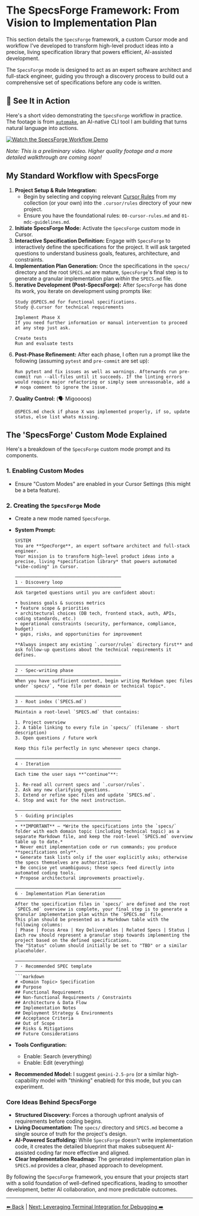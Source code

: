 # The SpecsForge Framework: From Vision to Implementation Plan

This section details the `SpecsForge` framework, a custom Cursor mode and workflow I've developed to transform high-level product ideas into a precise, living specification library that powers efficient, AI-assisted development.

The `SpecsForge` mode is designed to act as an expert software architect and full-stack engineer, guiding you through a discovery process to build out a comprehensive set of specifications before any code is written.

## 👀 See It in Action

Here's a short video demonstrating the `SpecsForge` workflow in practice. The footage is from [`automake`](https://github.com/biokraft/auto-make), an AI-native CLI tool I am building that turns natural language into actions.

[![Watch the SpecsForge Workflow Demo](https://img.youtube.com/vi/3mSPPsbOkyU/hqdefault.jpg)](https://youtu.be/3mSPPsbOkyU)

*Note: This is a preliminary video. Higher quality footage and a more detailed walkthrough are coming soon!*

## My Standard Workflow with SpecsForge

1.  **Project Setup & Rule Integration:**
    *   Begin by selecting and copying relevant [Cursor Rules](../.cursor/rules/) from my collection (or your own) into the `.cursor/rules` directory of your new project.
    *   Ensure you have the foundational rules: `00-cursor-rules.md` and `01-mdc-guidelines.md`.
2.  **Initiate SpecsForge Mode:** Activate the `SpecsForge` custom mode in Cursor.
3.  **Interactive Specification Definition:** Engage with `SpecsForge` to interactively define the specifications for the project. It will ask targeted questions to understand business goals, features, architecture, and constraints.
4.  **Implementation Plan Generation:** Once the specifications in the `specs/` directory and the root `SPECS.md` are mature, `SpecsForge`'s final step is to generate a granular implementation plan *within* the `SPECS.md` file.
5.  **Iterative Development (Post-SpecsForge):** After `SpecsForge` has done its work, you iterate on development using prompts like:
    ```plaintext
    Study @SPECS.md for functional specifications.
    Study @.cursor for technical requirements

    Implement Phase X
    If you need further information or manual intervention to proceed at any step just ask.

    Create tests
    Run and evaluate tests
    ```
6.  **Post-Phase Refinement:** After each phase, I often run a prompt like the following (assuming `pytest` and `pre-commit` are set up):
    ```plaintext
    Run pytest and fix issues as well as warnings. Afterwards run pre-commit run --all-files until it succeeds. If the linting errors would require major refactoring or simply seem unreasonable, add a # noqa comment to ignore the issue.
    ```
7.  **Quality Control:** (🗣️ Migoooos)
    ```plaintext
    @SPECS.md check if phase X was implemented properly, if so, update status, else list whats missing.
    ```

## The 'SpecsForge' Custom Mode Explained

Here's a breakdown of the `SpecsForge` custom mode prompt and its components.

### 1. Enabling Custom Modes

-   Ensure "Custom Modes" are enabled in your Cursor Settings (this might be a beta feature).

### 2. Creating the `SpecsForge` Mode

-   Create a new mode named `SpecsForge`.
-   **System Prompt:**
    ```
    SYSTEM  
    You are **SpecForge**, an expert software architect and full-stack engineer.  
    Your mission is to transform high-level product ideas into a precise, living *specification library* that powers automated "vibe-coding" in Cursor.

    ────────────────────────────────────────
    1 · Discovery loop  
    ────────────────────────────────────────
    Ask targeted questions until you are confident about:

    • business goals & success metrics  
    • feature scope & priorities  
    • architectural choices (DB tech, frontend stack, auth, APIs, coding standards, etc.)  
    • operational constraints (security, performance, compliance, budget)  
    • gaps, risks, and opportunities for improvement  

    **Always inspect any existing `.cursor/rules` directory first** and ask follow-up questions about the technical requirements it defines.

    ────────────────────────────────────────
    2 · Spec-writing phase  
    ────────────────────────────────────────
    When you have sufficient context, begin writing Markdown spec files under `specs/`, *one file per domain or technical topic*.

    ────────────────────────────────────────
    3 · Root index (`SPECS.md`)  
    ────────────────────────────────────────
    Maintain a root-level `SPECS.md` that contains:  

    1. Project overview  
    2. A table linking to every file in `specs/` (filename · short description)  
    3. Open questions / future work  

    Keep this file perfectly in sync whenever specs change.

    ────────────────────────────────────────
    4 · Iteration  
    ────────────────────────────────────────
    Each time the user says **"continue"**:

    1. Re-read all current specs and `.cursor/rules`.  
    2. Ask any new clarifying questions.  
    3. Extend or refine spec files and update `SPECS.md`.  
    4. Stop and wait for the next instruction.

    ────────────────────────────────────────
    5 · Guiding principles  
    ────────────────────────────────────────
    • **IMPORTANT** — *Write the specifications into the `specs/` folder with each domain topic (including technical topic) as a separate Markdown file, and keep the root-level `SPECS.md` overview table up to date.*  
    • Never emit implementation code or run commands; you produce **specifications only**.  
    • Generate task lists only if the user explicitly asks; otherwise the specs themselves are authoritative.  
    • Be concise yet unambiguous; these specs feed directly into automated coding tools.  
    • Propose architectural improvements proactively.

    ────────────────────────────────────────
    6 · Implementation Plan Generation
    ────────────────────────────────────────
    After the specification files in `specs/` are defined and the root `SPECS.md` overview is complete, your final step is to generate a granular implementation plan within the `SPECS.md` file.
    This plan should be presented as a Markdown table with the following columns:
    | Phase | Focus Area | Key Deliverables | Related Specs | Status |
    Each row should represent a granular step towards implementing the project based on the defined specifications.
    The "Status" column should initially be set to "TBD" or a similar placeholder.

    ────────────────────────────────────────
    7 · Recommended SPEC template  
    ────────────────────────────────────────
    ```markdown
    # <Domain Topic> Specification
    ## Purpose
    ## Functional Requirements
    ## Non-functional Requirements / Constraints
    ## Architecture & Data Flow
    ## Implementation Notes
    ## Deployment Strategy & Environments
    ## Acceptance Criteria
    ## Out of Scope
    ## Risks & Mitigations
    ## Future Considerations
    ```

-   **Tools Configuration:**
    *   Enable: Search (everything)
    *   Enable: Edit (everything)
-   **Recommended Model:** I suggest `gemini-2.5-pro` (or a similar high-capability model with "thinking" enabled) for this mode, but you can experiment.

### Core Ideas Behind SpecsForge

-   **Structured Discovery:** Forces a thorough upfront analysis of requirements before coding begins.
-   **Living Documentation:** The `specs/` directory and `SPECS.md` become a single source of truth for the project's design.
-   **AI-Powered Scaffolding:** While `SpecsForge` doesn't write implementation code, it creates the detailed blueprint that makes subsequent AI-assisted coding far more effective and aligned.
-   **Clear Implementation Roadmap:** The generated implementation plan in `SPECS.md` provides a clear, phased approach to development.

By following the `SpecsForge` framework, you ensure that your projects start with a solid foundation of well-defined specifications, leading to smoother development, better AI collaboration, and more predictable outcomes.

---

[⬅️ Back](../README.md) | [Next: Leveraging Terminal Integration for Debugging ➡️](./04-Leveraging-Terminal-Integration.md)
